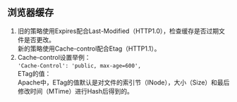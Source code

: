 ## 浏览器缓存
1. 旧的策略使用Expires配合Last-Modified（HTTP1.0），检查缓存是否过期文件是否更改。  
新的策略使用Cache-control配合Etag（HTTP1.1）。
3. Cache-control设置举例：  
`'Cache-Control': 'public, max-age=600',`  
ETag的值：  
Apache中，ETag的值默认是对文件的索引节（INode），大小（Size）和最后修改时间（MTime）进行Hash后得到的。
